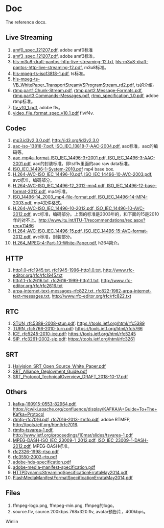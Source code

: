 # Doc

The reference docs.

## Live Streaming

1. [amf0_spec_121207.pdf](http://github.com/ossrs/srs/wiki/doc/amf0_spec_121207.pdf), adobe amf0标准
1. [amf3_spec_121207.pdf](http://github.com/ossrs/srs/wiki/doc/amf3_spec_121207.pdf), adobe amf3标准。
1. [hls-m3u8-draft-pantos-http-live-streaming-12.txt](http://github.com/ossrs/srs/wiki/doc/hls-m3u8-draft-pantos-http-live-streaming-12.txt), [hls-m3u8-draft-pantos-http-live-streaming-12.pdf](http://github.com/ossrs/srs/wiki/doc/hls-m3u8-draft-pantos-http-live-streaming-12.pdf), m3u8标准。
1. [hls-mpeg-ts-iso13818-1.pdf](http://github.com/ossrs/srs/wiki/doc/hls-mpeg-ts-iso13818-1.pdf), ts标准。
1. [hls-mpeg-ts-VB_WhitePaper_TransportStreamVSProgramStream_rd2.pdf](http://github.com/ossrs/srs/wiki/doc/hls-mpeg-ts-VB_WhitePaper_TransportStreamVSProgramStream_rd2.pdf), ts的介绍。
1. [rtmp.part1.Chunk-Stream.pdf](http://github.com/ossrs/srs/wiki/doc/rtmp.part1.Chunk-Stream.pdf), [rtmp.part2.Message-Formats.pdf](http://github.com/ossrs/srs/wiki/doc/rtmp.part2.Message-Formats.pdf), [rtmp.part3.Commands-Messages.pdf](http://github.com/ossrs/srs/wiki/doc/rtmp.part3.Commands-Messages.pdf), [rtmp_specification_1.0.pdf](http://github.com/ossrs/srs/wiki/doc/rtmp_specification_1.0.pdf), adobe rtmp标准。
1. [flv_v10_1.pdf](http://github.com/ossrs/srs/wiki/doc/flv_v10_1.pdf), adobe flv。
1. [video_file_format_spec_v10_1.pdf](http://github.com/ossrs/srs/wiki/doc/video_file_format_spec_v10_1.pdf) flv/f4v.

## Codec

1. [mp3.id3v2.3.0.pdf](http://github.com/ossrs/srs/wiki/doc/mp3.id3v2.3.0.pdf), http://id3.org/id3v2.3.0
1. [aac-iso-13818-7.pdf, ISO_IEC_13818-7-AAC-2004.pdf](http://github.com/ossrs/srs/wiki/doc/ISO_IEC_13818-7-AAC-2004.pdf), aac标准，aac的编码等。
1. [aac-mp4a-format-ISO_IEC_14496-3+2001.pdf, ISO_IEC_14496-3-AAC-2001.pdf](http://github.com/ossrs/srs/wiki/doc/ISO_IEC_14496-3-AAC-2001.pdf), aac的封装标准，即ts/flv里面的aac raw data标准。
1. [ISO_IEC_14496-1-System-2010.pdf](http://github.com/ossrs/srs/wiki/doc/ISO_IEC_14496-1-System-2010.pdf) mp4 base box.
1. [H.264-AVC-ISO_IEC_14496-10.pdf, ISO_IEC_14496-10-AVC-2003.pdf](http://github.com/ossrs/srs/wiki/doc/ISO_IEC_14496-10-AVC-2003.pdf), avc标准，编码部分。
1. [H.264-AVC-ISO_IEC_14496-12_2012-mp4.pdf, ISO_IEC_14496-12-base-format-2012.pdf](http://github.com/ossrs/srs/wiki/doc/ISO_IEC_14496-12-base-format-2012.pdf), mp4标准。
1. [ISO_14496-14_2003_mp4-file-format.pdf, ISO_IEC_14496-14-MP4-2003.pdf](http://github.com/ossrs/srs/wiki/doc/ISO_IEC_14496-14-MP4-2003.pdf), mp4文件格式。
1. [H.264-AVC-ISO_IEC_14496-10-2012.pdf, ISO_IEC_14496-10-AVC-2012.pdf](http://github.com/ossrs/srs/wiki/doc/ISO_IEC_14496-10-AVC-2012.pdf), avc标准，编码部分。上面的标准是2003年的，和下面的15是2010年的对不上。http://www.itu.int/ITU-T/recommendations/rec.aspx?rec=11466
1. [H.264-AVC-ISO_IEC_14496-15.pdf, ISO_IEC_14496-15-AVC-format-2012.pdf](http://github.com/ossrs/srs/wiki/doc/ISO_IEC_14496-15-AVC-format-2012.pdf), avc标准，封装部分。
1. [H.264_MPEG-4-Part-10-White-Paper.pdf](http://github.com/ossrs/srs/wiki/doc/H.264_MPEG-4-Part-10-White-Paper.pdf), h264简介。

## HTTP

1. [http1.0-rfc1945.txt, rfc1945-1996-http1.0.txt](http://github.com/ossrs/srs/wiki/doc/rfc1945-1996-http1.0.txt), http://www.rfc-editor.org/rfc/rfc1945.txt
1. [http1.1-rfc2616.txt, rfc2616-1999-http1.1.txt](http://github.com/ossrs/srs/wiki/doc/rfc2616-1999-http1.1.txt), http://www.rfc-editor.org/rfc/rfc2616.txt
1. [arpa-internet-text-messages-rfc822.txt, rfc822-1982-arpa-internet-text-messages.txt](http://github.com/ossrs/srs/wiki/doc/rfc822-1982-arpa-internet-text-messages.txt), http://www.rfc-editor.org/rfc/rfc822.txt

## RTC

1. [STUN, rfc5389-2008-stun.pdf](http://github.com/ossrs/srs/wiki/doc/rfc5389-2008-stun.pdf): https://tools.ietf.org/html/rfc5389
1. [TURN, rfc5766-2010-turn.pdf](http://github.com/ossrs/srs/wiki/doc/rfc5766-2010-turn.pdf): https://tools.ietf.org/html/rfc5766
1. [ICE, rfc5245-2010-ice.pdf](http://github.com/ossrs/srs/wiki/doc/rfc5245-2010-ice.pdf): https://tools.ietf.org/html/rfc5245
1. [SIP, rfc3261-2002-sip.pdf](http://github.com/ossrs/srs/wiki/doc/rfc3261-2002-sip.pdf): https://tools.ietf.org/html/rfc3261

## SRT

1. [Haivision_SRT_Open_Source_White_Paper.pdf](http://github.com/ossrs/srs/wiki/doc/Haivision_SRT_Open_Source_White_Paper.pdf)
1. [SRT_Alliance_Deployment_Guide.pdf](http://github.com/ossrs/srs/wiki/doc/SRT_Alliance_Deployment_Guide.pdf)
1. [SRT_Protocol_TechnicalOverview_DRAFT_2018-10-17.pdf](http://github.com/ossrs/srs/wiki/doc/SRT_Protocol_TechnicalOverview_DRAFT_2018-10-17.pdf)

## Others

1. [kafka-160915-0553-82964.pdf](http://github.com/ossrs/srs/wiki/doc/kafka-160915-0553-82964.pdf), https://cwiki.apache.org/confluence/display/KAFKA/A+Guide+To+The+Kafka+Protocol
1. [rtmfp-rfc7016.pdf, rfc7016-2013-rtmfp.pdf](http://github.com/ossrs/srs/wiki/doc/rfc7016-2013-rtmfp.pdf), adobe RTMFP, http://tools.ietf.org/html/rfc7016.
1. [rtmfp-tsvarea-1.pdf](http://github.com/ossrs/srs/wiki/doc/rtmfp-tsvarea-1.pdf), http://www.ietf.org/proceedings/10mar/slides/tsvarea-1.pdf
1. [MPEG-DASH-ISO_IEC_23009-1_2012.pdf, ISO_IEC_23009-1-DASH-2012.pdf](http://github.com/ossrs/srs/wiki/doc/ISO_IEC_23009-1-DASH-2012.pdf), MPEG-DASH标准。
1. [rfc2326-1998-rtsp.pdf](http://github.com/ossrs/srs/wiki/doc/rfc2326-1998-rtsp.pdf)
1. [rfc3550-2003-rtp.pdf](http://github.com/ossrs/srs/wiki/doc/rfc3550-2003-rtp.pdf)
1. [adobe-hds-specification.pdf](http://github.com/ossrs/srs/wiki/doc/adobe-hds-specification.pdf)
1. [adobe-media-manifest-specification.pdf](http://github.com/ossrs/srs/wiki/doc/adobe-media-manifest-specification.pdf)
1. [HTTPDynamicStreamingSpecificationErrataMay2014.pdf](http://github.com/ossrs/srs/wiki/doc/HTTPDynamicStreamingSpecificationErrataMay2014.pdf)
1. [FlashMediaManifestFormatSpecificationErrataMay2014.pdf](http://github.com/ossrs/srs/wiki/doc/FlashMediaManifestFormatSpecificationErrataMay2014.pdf)

## Files

1. ffmpeg-logo.png, ffmpeg-min.png, ffmpeg的logo。
1. source.flv, source.200kbps.768x320.flv, avatar预告片，400kbps。

Winlin

